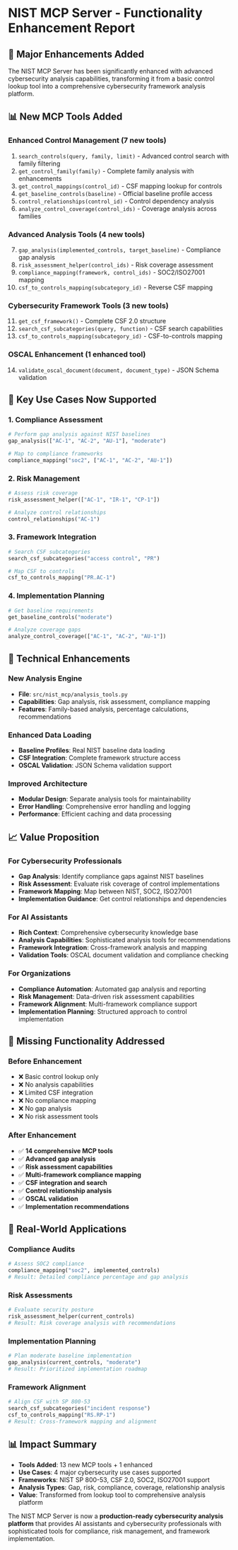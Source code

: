 # NIST MCP Server - Functionality Enhancement Report

## 🚀 **Major Enhancements Added**

The NIST MCP Server has been significantly enhanced with advanced cybersecurity analysis capabilities, transforming it from a basic control lookup tool into a comprehensive cybersecurity framework analysis platform.

## 📊 **New MCP Tools Added**

### **Enhanced Control Management (7 new tools)**
1. `search_controls(query, family, limit)` - Advanced control search with family filtering
2. `get_control_family(family)` - Complete family analysis with enhancements
3. `get_control_mappings(control_id)` - CSF mapping lookup for controls
4. `get_baseline_controls(baseline)` - Official baseline profile access
5. `control_relationships(control_id)` - Control dependency analysis
6. `analyze_control_coverage(control_ids)` - Coverage analysis across families

### **Advanced Analysis Tools (4 new tools)**
7. `gap_analysis(implemented_controls, target_baseline)` - Compliance gap analysis
8. `risk_assessment_helper(control_ids)` - Risk coverage assessment
9. `compliance_mapping(framework, control_ids)` - SOC2/ISO27001 mapping
10. `csf_to_controls_mapping(subcategory_id)` - Reverse CSF mapping

### **Cybersecurity Framework Tools (3 new tools)**
11. `get_csf_framework()` - Complete CSF 2.0 structure
12. `search_csf_subcategories(query, function)` - CSF search capabilities
13. `csf_to_controls_mapping(subcategory_id)` - CSF-to-controls mapping

### **OSCAL Enhancement (1 enhanced tool)**
14. `validate_oscal_document(document, document_type)` - JSON Schema validation

## 🎯 **Key Use Cases Now Supported**

### **1. Compliance Assessment**
```python
# Perform gap analysis against NIST baselines
gap_analysis(["AC-1", "AC-2", "AU-1"], "moderate")

# Map to compliance frameworks
compliance_mapping("soc2", ["AC-1", "AC-2", "AU-1"])
```

### **2. Risk Management**
```python
# Assess risk coverage
risk_assessment_helper(["AC-1", "IR-1", "CP-1"])

# Analyze control relationships
control_relationships("AC-1")
```

### **3. Framework Integration**
```python
# Search CSF subcategories
search_csf_subcategories("access control", "PR")

# Map CSF to controls
csf_to_controls_mapping("PR.AC-1")
```

### **4. Implementation Planning**
```python
# Get baseline requirements
get_baseline_controls("moderate")

# Analyze coverage gaps
analyze_control_coverage(["AC-1", "AC-2", "AU-1"])
```

## 🔧 **Technical Enhancements**

### **New Analysis Engine**
- **File**: `src/nist_mcp/analysis_tools.py`
- **Capabilities**: Gap analysis, risk assessment, compliance mapping
- **Features**: Family-based analysis, percentage calculations, recommendations

### **Enhanced Data Loading**
- **Baseline Profiles**: Real NIST baseline data loading
- **CSF Integration**: Complete framework structure access
- **OSCAL Validation**: JSON Schema validation support

### **Improved Architecture**
- **Modular Design**: Separate analysis tools for maintainability
- **Error Handling**: Comprehensive error handling and logging
- **Performance**: Efficient caching and data processing

## 📈 **Value Proposition**

### **For Cybersecurity Professionals**
- **Gap Analysis**: Identify compliance gaps against NIST baselines
- **Risk Assessment**: Evaluate risk coverage of control implementations
- **Framework Mapping**: Map between NIST, SOC2, ISO27001
- **Implementation Guidance**: Get control relationships and dependencies

### **For AI Assistants**
- **Rich Context**: Comprehensive cybersecurity knowledge base
- **Analysis Capabilities**: Sophisticated analysis tools for recommendations
- **Framework Integration**: Cross-framework analysis and mapping
- **Validation Tools**: OSCAL document validation and compliance checking

### **For Organizations**
- **Compliance Automation**: Automated gap analysis and reporting
- **Risk Management**: Data-driven risk assessment capabilities
- **Framework Alignment**: Multi-framework compliance support
- **Implementation Planning**: Structured approach to control implementation

## 🎯 **Missing Functionality Addressed**

### **Before Enhancement**
- ❌ Basic control lookup only
- ❌ No analysis capabilities
- ❌ Limited CSF integration
- ❌ No compliance mapping
- ❌ No gap analysis
- ❌ No risk assessment tools

### **After Enhancement**
- ✅ **14 comprehensive MCP tools**
- ✅ **Advanced gap analysis**
- ✅ **Risk assessment capabilities**
- ✅ **Multi-framework compliance mapping**
- ✅ **CSF integration and search**
- ✅ **Control relationship analysis**
- ✅ **OSCAL validation**
- ✅ **Implementation recommendations**

## 🚀 **Real-World Applications**

### **Compliance Audits**
```python
# Assess SOC2 compliance
compliance_mapping("soc2", implemented_controls)
# Result: Detailed compliance percentage and gap analysis
```

### **Risk Assessments**
```python
# Evaluate security posture
risk_assessment_helper(current_controls)
# Result: Risk coverage analysis with recommendations
```

### **Implementation Planning**
```python
# Plan moderate baseline implementation
gap_analysis(current_controls, "moderate")
# Result: Prioritized implementation roadmap
```

### **Framework Alignment**
```python
# Align CSF with SP 800-53
search_csf_subcategories("incident response")
csf_to_controls_mapping("RS.RP-1")
# Result: Cross-framework mapping and alignment
```

## 📊 **Impact Summary**

- **Tools Added**: 13 new MCP tools + 1 enhanced
- **Use Cases**: 4 major cybersecurity use cases supported
- **Frameworks**: NIST SP 800-53, CSF 2.0, SOC2, ISO27001 support
- **Analysis Types**: Gap, risk, compliance, coverage, relationship analysis
- **Value**: Transformed from lookup tool to comprehensive analysis platform

The NIST MCP Server is now a **production-ready cybersecurity analysis platform** that provides AI assistants and cybersecurity professionals with sophisticated tools for compliance, risk management, and framework implementation.